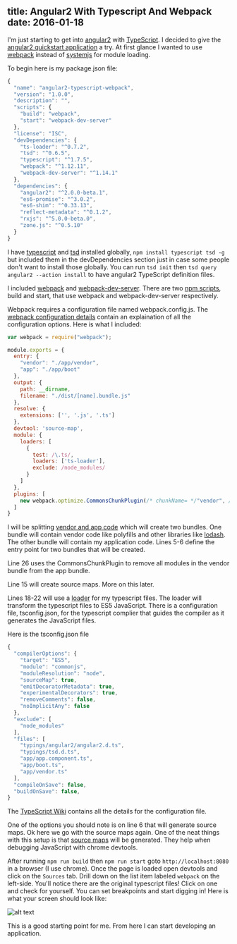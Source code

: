 title: Angular2 With Typescript And Webpack
date: 2016-01-18
---

I'm just starting to get into [angular2](https://www.npmjs.com/package/angular2) with [TypeScript](https://www.npmjs.com/package/typescript). I decided to give the [angular2 quickstart application](https://angular.io/docs/ts/latest/quickstart.html) a try. At first glance I wanted to use [webpack](https://www.npmjs.com/package/webpack) instead of [systemjs](https://www.npmjs.com/package/systemjs) for module loading.

To begin here is my package.json file:
```js
{
  "name": "angular2-typescript-webpack",
  "version": "1.0.0",
  "description": "",
  "scripts": {
    "build": "webpack",
    "start": "webpack-dev-server"
  },
  "license": "ISC",
  "devDependencies": {
    "ts-loader": "^0.7.2",
    "tsd": "^0.6.5",
    "typescript": "^1.7.5",
    "webpack": "^1.12.11",
    "webpack-dev-server": "^1.14.1"
  },
  "dependencies": {
    "angular2": "^2.0.0-beta.1",
    "es6-promise": "^3.0.2",
    "es6-shim": "^0.33.13",
    "reflect-metadata": "^0.1.2",
    "rxjs": "^5.0.0-beta.0",
    "zone.js": "^0.5.10"
  }
}
```

I have [typescript](https://www.npmjs.com/package/typescript) and [tsd](https://www.npmjs.com/package/tsd) installed globally, ```npm install typescript tsd -g``` but included them in the devDependencies section just in case some people don't want to install those globally. You can run ```tsd init``` then ```tsd query angular2 --action install``` to have angular2 TypeScript definition files.


I included [webpack](https://www.npmjs.com/package/webpack) and [webpack-dev-server](https://www.npmjs.com/package/webpack-dev-server). There are two [npm scripts](https://docs.npmjs.com/misc/scripts), build and start, that use webpack and webpack-dev-server respectively.

<!-- more -->

 Webpack requires a configuration file named webpack.config.js. The [webpack configuration details](https://webpack.github.io/docs/configuration.html) contain an explaination of all the configuration options. Here is what I included:

```js
var webpack = require("webpack");

module.exports = {
  entry: {
    "vendor": "./app/vendor",
    "app": "./app/boot"
  },
  output: {
    path: __dirname,
    filename: "./dist/[name].bundle.js"
  },
  resolve: {
    extensions: ['', '.js', '.ts']
  },
  devtool: 'source-map',
  module: {
    loaders: [
      {
        test: /\.ts/,
        loaders: ['ts-loader'],
        exclude: /node_modules/
      }
    ]
  },
  plugins: [
    new webpack.optimize.CommonsChunkPlugin(/* chunkName= */"vendor", /* filename= */"./dist/vendor.bundle.js")
  ]
}
```
I will be splitting [vendor and app code](https://webpack.github.io/docs/code-splitting.html#split-app-and-vendor-code) which will create two bundles. One bundle will contain vendor code like polyfills and other libraries like [lodash](https://github.com/lodash/lodash). The other bundle will contain my application code. Lines 5-6 define the entry point for two bundles that will be created.

Line 26 uses the CommonsChunkPlugin to remove all modules in the vendor bundle from the app bundle.

Line 15 will create source maps. More on this later.

Lines 18-22 will use a [loader](https://webpack.github.io/docs/loaders.html) for my typescript files. The loader will transform the typescript files to ES5 JavaScript. There is a configuration file, tsconfig.json, for the typescript complier that guides the compiler as it generates the JavaScript files.

Here is the tsconfig.json file
```js
{
  "compilerOptions": {
    "target": "ES5",
    "module": "commonjs",
    "moduleResolution": "node",
    "sourceMap": true,
    "emitDecoratorMetadata": true,
    "experimentalDecorators": true,
    "removeComments": false,
    "noImplicitAny": false
  },
  "exclude": [
    "node_modules"
  ],
  "files": [
    "typings/angular2/angular2.d.ts",
    "typings/tsd.d.ts",
    "app/app.component.ts",
    "app/boot.ts",
    "app/vendor.ts"
  ],
  "compileOnSave": false,
  "buildOnSave": false,
}
```

The [TypeScript Wiki](https://github.com/Microsoft/TypeScript/wiki/tsconfig.json) contains all the details for the configuration file.

One of the options you should note is on line 6 that will generate source maps. Ok here we go with the source maps again. One of the neat things with this setup is that [source maps](http://www.html5rocks.com/en/tutorials/developertools/sourcemaps/) will be generated. They help when debugging JavaScript with chrome devtools.

After running ```npm run build``` then ```npm run start``` goto ```http://localhost:8080``` in a browser (I use chrome). Once the page is loaded open devtools and click on the ```Sources``` tab. Drill down on the list item labeled ```webpack``` on the left-side. You'll notice there are the original typescript files! Click on one and check for yourself. You can set breakpoints and start digging in! Here is what your screen should look like:

![alt text](https://raw.githubusercontent.com/schempy/angular2-typescript-webpack-starter/master/images/angular2-typescript-webpack-source-maps.png)

This is a good starting point for me. From here I can start developing an application.
